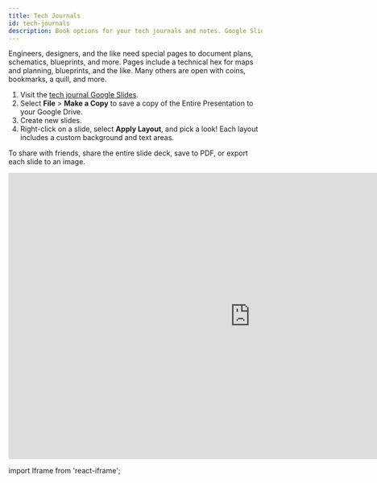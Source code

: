 ```yaml
---
title: Tech Journals
id: tech-journals
description: Book options for your tech journals and notes. Google Slides journal series.
---
```


Engineers, designers, and the like need special pages to document plans, schematics, blueprints, and more. Pages include a technical hex for maps and planning, blueprints, and the like. Many others are open with coins, bookmarks, a quill, and more.

1. Visit the [tech journal Google Slides](https://docs.google.com/presentation/d/1MgbuOpKv7U8noZVVaPFawHJbOY_xOvPqMq5RLbEboqI).
2. Select **File** > **Make a Copy** to save a copy of the Entire Presentation to your Google Drive.
3. Create new slides.
4. Right-click on a slide, select **Apply Layout**, and pick a look! Each layout includes a custom background and text areas.

To share with friends, share the entire slide deck, save to PDF, or export each slide to an image.

<div className='responsive-google-slides'>

<iframe src="https://docs.google.com/presentation/d/e/2PACX-1vR-zYe6DCydpxee6gbQKTxjOMO_YPA_TFD_5GwBT-9LWACtk-x0urLoOBywqShuSeniBZnrf8xRL5qq/embed?start=false&loop=false&delayms=3000" frameborder="0" width="960" height="569" allowFullScreen="true" mozallowFullScreen="true" webkitallowFullScreen="true"></iframe>

</div>

import Iframe from 'react-iframe';